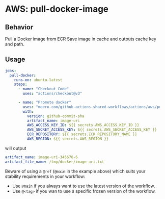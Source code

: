 # AWS: pull-docker-image

## Behavior

Pull a Docker image from ECR
Save image in cache and outputs cache key and path.

## Usage

```yaml
jobs:
  pull-docker:
    runs-on: ubuntu-latest
    steps:
      - name: "Checkout Code"
        uses: "actions/checkout@v3"

      - name: "Promote docker"
        uses: "meero-com/github-actions-shared-workflows/actions/aws/pull-docker-image@main"
        with:
          version: github-commit-sha
          artifact_name: image-uri
          AWS_ACCESS_KEY_ID: ${{ secrets.AWS_ACCESS_KEY_ID }}
          AWS_SECRET_ACCESS_KEY: ${{ secrets.AWS_SECRET_ACCESS_KEY }}
          ECR_REPOSITORY: ${{ secrets.ECR_REPOSITORY_NAME }}
          AWS_REGION: ${{ secrets.AWS_REGION }}
```

will output
```yaml
artifact_name: image-uri-345678-6
artifact_file_name: /tmp/docker/image-uri.txt
```

Beware of using a `@ref` (`@main` in the example above) which suits your stability requirements in your workflow:

* Use `@main` if you always want to use the latest version of the workflow.
* Use `@<tag>` if you wan to use a specific frozen version of the workflow.
